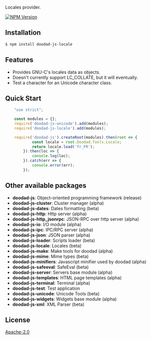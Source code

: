 Locales provider.

[![NPM Version][npm-image]][npm-url]
 
## Installation

```bash
$ npm install doodad-js-locale
```

## Features

  -  Provides GNU-C's locales data as objects.
  -  Doesn't currently support LC_COLLATE, but it will eventually.
  -  Test a character for an Unicode character class.

## Quick Start

```js
    "use strict";

    const modules = {};
    require('doodad-js-unicode').add(modules);
    require('doodad-js-locale').add(modules);

    require('doodad-js').createRoot(modules).then(root => {
			const locale = root.Doodad.Tools.Locale;
			return locale.load('fr_FR');
		}).then(loc => {
			console.log(loc);
		}).catch(err => {
            console.error(err);
        });
```

## Other available packages

  - **doodad-js**: Object-oriented programming framework (release)
  - **doodad-js-cluster**: Cluster manager (alpha)
  - **doodad-js-dates**: Dates formatting (beta)
  - **doodad-js-http**: Http server (alpha)
  - **doodad-js-http_jsonrpc**: JSON-RPC over http server (alpha)
  - **doodad-js-io**: I/O module (alpha)
  - **doodad-js-ipc**: IPC/RPC server (alpha)
  - **doodad-js-json**: JSON parser (alpha)
  - **doodad-js-loader**: Scripts loader (beta)
  - **doodad-js-locale**: Locales (beta)
  - **doodad-js-make**: Make tools for doodad (alpha)
  - **doodad-js-mime**: Mime types (beta)
  - **doodad-js-minifiers**: Javascript minifier used by doodad (alpha)
  - **doodad-js-safeeval**: SafeEval (beta)
  - **doodad-js-server**: Servers base module (alpha)
  - **doodad-js-templates**: HTML page templates (alpha)
  - **doodad-js-terminal**: Terminal (alpha)
  - **doodad-js-test**: Test application
  - **doodad-js-unicode**: Unicode Tools (beta)
  - **doodad-js-widgets**: Widgets base module (alpha)
  - **doodad-js-xml**: XML Parser (beta)
  
## License

  [Apache-2.0][license-url]

[npm-image]: https://img.shields.io/npm/v/doodad-js-locale.svg
[npm-url]: https://npmjs.org/package/doodad-js-locale
[license-url]: http://opensource.org/licenses/Apache-2.0